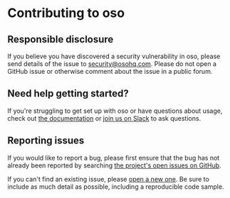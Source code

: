 # Contributing to oso

## Responsible disclosure

If you believe you have discovered a security vulnerability in oso, please send
details of the issue to security@osohq.com. Please do not open a GitHub issue
or otherwise comment about the issue in a public forum.

## Need help getting started?

If you're struggling to get set up with oso or have questions about usage,
check out [the documentation][docs] or [join us on Slack][slack] to ask
questions.

[docs]: https://docs.osohq.com
<!-- NOTE: the Slack invite link must be recreated every 30 days or every 2000
invites, whichever comes first. -->
[slack]: https://join-slack.osohq.com

## Reporting issues

If you would like to report a bug, please first ensure that the bug has not
already been reported by searching [the project's open issues on
GitHub][issues].

If you can't find an existing issue, please [open a new one][new-issue]. Be
sure to include as much detail as possible, including a reproducible code
sample.

[issues]: https://github.com/osohq/oso/issues
[new-issue]: https://github.com/osohq/oso/issues/new

<!-- TODO: 'Contributing code' section once we have a CLA set up. -->


